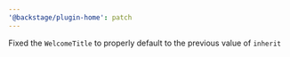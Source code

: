 ```yaml
---
'@backstage/plugin-home': patch
---
```


Fixed the `WelcomeTitle` to properly default to the previous value of `inherit`
